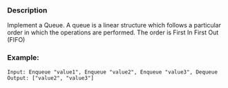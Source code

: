 ### Description

Implement a Queue. A queue is a linear structure which follows a particular order in which the operations are performed. The order is First In First Out (FIFO)

### Example:

```
Input: Enqueue "value1", Enqueue "value2", Enqueue "value3", Dequeue
Output: ["value2", "value3"]
```
